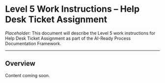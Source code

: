 # Level 5 Work Instructions – Help Desk Ticket Assignment  

*Placeholder:* This document will describe the Level 5 work instructions for Help Desk Ticket Assignment as part of the AI-Ready Process Documentation Framework.  

---
## Overview  
Content coming soon.
